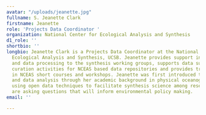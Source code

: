 ```yaml
---
avatar: "/uploads/jeanette.jpg"
fullname: S. Jeanette Clark
firstname: Jeanette
role: 'Projects Data Coordinator '
organization: National Center for Ecological Analysis and Synthesis
d1_role: ''
shortbio: ''
longbio: Jeanette Clark is a Projects Data Coordinator at the National Center for
  Ecological Analysis and Synthesis, UCSB. Jeanette provides support in data management
  and data processing to the synthesis working groups, supports data submission and
  curation activities for NCEAS based data repositories and provides training to participants
  in NCEAS short courses and workshops. Jeanette was first introduced to data processing
  and data analysis through her academic background in physical oceanography and enjoys
  using open data techniques to facilitate synthesis science among researchers who
  are asking questions that will inform environmental policy making.
email: ''

---
```

